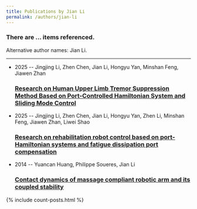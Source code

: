 ```yaml
---
title: Publications by Jian Li
permalink: /authors/jian-li
---
```


<h3 id="number-posts">There are ... items referenced.</h3>
<p id='info-authors'>Alternative author names: Jian Li.</p>
<hr />
<ul class="post-list">
<li><span class='post-meta'>2025 -- Jingjing Li, Zhen Chen, Jian Li, Hongyu Yan, Minshan Feng, Jiawen Zhan</span><h3><a class='post-link' href="{{ site.baseurl }}/research-on-human-upper-limb-tremor-suppression-method-based-on-port-controlled-hamiltonian-system-and-sliding-mode-control">Research on Human Upper Limb Tremor Suppression Method Based on Port-Controlled Hamiltonian System and Sliding Mode Control</a></h3></li>
<li><span class='post-meta'>2025 -- Jingjing Li, Zhen Chen, Jian Li, Hongyu Yan, Zhen Li, Minshan Feng, Jiawen Zhan, Liwei Shao</span><h3><a class='post-link' href="{{ site.baseurl }}/research-on-rehabilitation-robot-control-based-on-port-hamiltonian-systems-and-fatigue-dissipation-port-compensation">Research on rehabilitation robot control based on port-Hamiltonian systems and fatigue dissipation port compensation</a></h3></li>
<li><span class='post-meta'>2014 -- Yuancan Huang, Philippe Soueres, Jian Li</span><h3><a class='post-link' href="{{ site.baseurl }}/contact-dynamics-of-massage-compliant-robotic-arm-and-its-coupled-stability">Contact dynamics of massage compliant robotic arm and its coupled stability</a></h3></li>

</ul>
{% include count-posts.html %}

